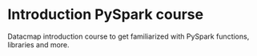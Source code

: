 # Introduction PySpark course
Datacmap introduction course to get familiarized with PySpark functions, libraries and more.